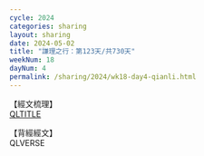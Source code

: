 ```yaml
---
cycle: 2024
categories: sharing
layout: sharing
date: 2024-05-02
title: "謙理之行：第123天/共730天"
weekNum: 18
dayNum: 4
permalink: /sharing/2024/wk18-day4-qianli.html
---
```

【經文梳理】  
[QLTITLE](QLLINK)

【背經經文】  
QLVERSE

